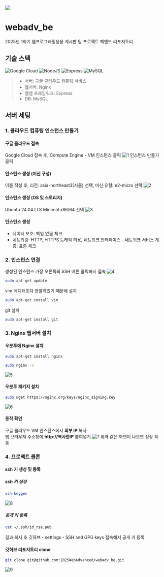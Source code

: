 <img src="https://capsule-render.vercel.app/api?type=waving&color=gradient&height=250&section=header&text=community%20backend&fontAlignY=45&fontSize=60&desc=2025%20web%20programming%20advenced%20project&descAlign=39.5" />

# webadv_be
2025년 1학기 웹프로그래밍응용 게시판 팀 프로젝트 백엔드 리포지토리

## 기술 스택
![Google Cloud](https://img.shields.io/badge/Google_Cloud-4285F4?style=for-the-badge&logo=google-cloud&logoColor=white)
![NodeJS](https://img.shields.io/badge/Node.js-43853D?style=for-the-badge&logo=node.js&logoColor=white)
![Express](https://img.shields.io/badge/Express.js-404D59?style=for-the-badge)
![MySQL](https://img.shields.io/badge/MySQL-005C84?style=for-the-badge&logo=mysql&logoColor=white)

> - 서버: 구글 클라우드 컴퓨팅 서비스
> - 웹서버: Nginx
> - 웹앱 프레임워크: Express
> - DB: MySQL

## 서버 세팅
### 1. 클라우드 컴퓨팅 인스턴스 만들기
#### 구글 클라우드 접속
Google Cloud 접속 후, Compute Engine - VM 인스턴스 클릭
![1](./readmeIamges/image1.png)
인스턴스 만들기 클릭<br>
#### 인스턴스 생성 (머신 구성)
이름 작성 후, 리전: asia-northeast3(서울) 선택, 머신 유형: e2-micro 선택
![2](./readmeIamges/image2.png)

#### 인스턴스 생성 (OS 및 스토리지)
Ubuntu 24.04 LTS Minimal x86/64 선택
![3](./readmeIamges/image3.png)

#### 인스턴스 생성
- 데이터 보호: 백업 없음 체크
- 네트워킹: HTTP, HTTPS 트래픽 허용, 네트워크 인터페이스 - 네트워크 서비스 계층: 표준 체크

### 2. 인스턴스 연결
생성된 인스턴스 가장 오른쪽의 SSH 버튼 클릭해서 접속
![4](./readmeIamges/image4.png)

```bash
sudo apt-get update
```

vim 에디터조차 안깔려있기 때문에 설치
```bash
sudo apt-get install vim
```

git 설치
```bash
sudo apt-get install git
```

### 3. Nginx 웹서버 설치
#### 우분투에 Nginx 설치
```bash
sudo apt-get install nginx
```
```bash
sudo nginx -v
```
![5](./readmeIamges/image5.png)
#### 우분투 패키지 설치
```bash
sudo wget https://nginx.org/keys/nginx_signing.key
```
![6](./readmeIamges/image6.png)

#### 동작 확인
구글 클라우드 VM 인스턴스에서 **외부 IP** 복사<br>
웹 브라우저 주소창에 **http://복사한IP** 붙여넣기
![7](./readmeIamges/image7.png)
위와 같은 화면이 나오면 정상 작동

### 4. 프로젝트 클론
#### ssh 키 생성 및 등록
##### ssh 키 생성
```bash
ssh-keygen
```
![8](./readmeIamges/image8.png)
##### 공개 키 등록
```bash
cat ~/.ssh/id_rsa.pub
```
결과 복사 후 깃허브 - settings - SSH and GPG keys 접속해서 공개 키 등록

#### 깃허브 리포지토리 clone
```bash
git clone git@github.com:2025WebAdvanced/webadv_be.git
```
![9](./readmeIamges/image9.png)
